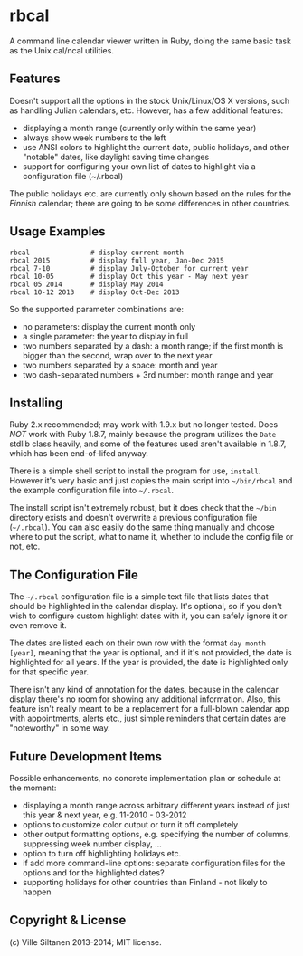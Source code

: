 # rbcal

A command line calendar viewer written in Ruby, doing the same basic
task as the Unix cal/ncal utilities.

## Features

Doesn't support all the options in the stock Unix/Linux/OS X versions,
such as handling Julian calendars, etc. However, has a few
additional features:

 * displaying a month range (currently only within the same year)
 * always show week numbers to the left
 * use ANSI colors to highlight the current date, public holidays,
   and other "notable" dates, like daylight saving time changes
 * support for configuring your own list of dates to highlight via a
   configuration file (~/.rbcal)

The public holidays etc. are currently only shown based on the rules
for the *Finnish* calendar; there are going to be some differences
in other countries.


## Usage Examples

    rbcal               # display current month
    rbcal 2015          # display full year, Jan-Dec 2015
	rbcal 7-10          # display July-October for current year
	rbcal 10-05         # display Oct this year - May next year
	rbcal 05 2014       # display May 2014
	rbcal 10-12 2013    # display Oct-Dec 2013

So the supported parameter combinations are:

* no parameters: display the current month only
* a single parameter: the year to display in full
* two numbers separated by a dash: a month range; if the first month
  is bigger than the second, wrap over to the next year
* two numbers separated by a space: month and year
* two dash-separated numbers + 3rd number: month range and year


## Installing

Ruby 2.x recommended; may work with 1.9.x but no longer tested. Does
*NOT* work with Ruby 1.8.7, mainly because the program utilizes the
`Date` stdlib class heavily, and some of the features used aren't
available in 1.8.7, which has been end-of-lifed anyway.

There is a simple shell script to install the program for use,
`install`. However it's very basic and just copies the main script
into `~/bin/rbcal` and the example configuration file into `~/.rbcal`.

The install script isn't extremely robust, but it does check that the
`~/bin` directory exists and doesn't overwrite a previous
configuration file (`~/.rbcal`). You can also easily do the same thing
manually and choose where to put the script, what to name it, whether
to include the config file or not, etc.


## The Configuration File

The `~/.rbcal` configuration file is a simple text file that lists
dates that should be highlighted in the calendar display. It's
optional, so if you don't wish to configure custom highlight dates
with it, you can safely ignore it or even remove it.

The dates are listed each on their own row with the format `day month
[year]`, meaning that the year is optional, and if it's not provided,
the date is highlighted for all years. If the year is provided, the
date is highlighted only for that specific year.

There isn't any kind of annotation for the dates, because in the
calendar display there's no room for showing any additional
information. Also, this feature isn't really meant to be a replacement
for a full-blown calendar app with appointments, alerts etc., just
simple reminders that certain dates are "noteworthy" in some way.


## Future Development Items

Possible enhancements, no concrete implementation plan or schedule at
the moment: 

 * displaying a month range across arbitrary different years instead
   of just this year & next year, e.g. 11-2010 - 03-2012
 * options to customize color output or turn it off completely
 * other output formatting options, e.g. specifying the number of
   columns, suppressing week number display, ...
 * option to turn off highlighting holidays etc.
 * if add more command-line options: separate configuration files for
   the options and for the highlighted dates?
 * supporting holidays for other countries than Finland - not likely
   to happen

## Copyright & License

(c) Ville Siltanen 2013-2014; MIT license.
